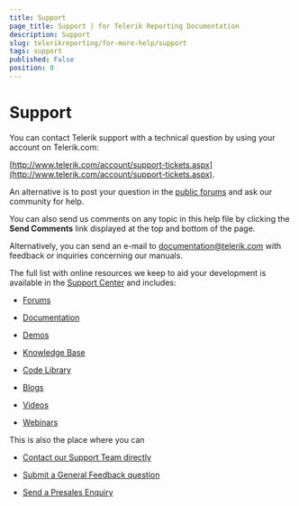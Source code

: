 ```yaml
---
title: Support
page_title: Support | for Telerik Reporting Documentation
description: Support
slug: telerikreporting/for-more-help/support
tags: support
published: False
position: 0
---
```


# Support



You can contact Telerik support with a technical question by using your account on Telerik.com:

 [http://www.telerik.com/account/support-tickets.aspx](http://www.telerik.com/account/support-tickets.aspx).                 

An alternative is to post your question in the                      [public forums](http://www.telerik.com/community/forums.aspx)  and ask our community for help.                 

You can also send us comments on any topic in this help file by clicking the __Send Comments__  link displayed at the top and bottom of the page.                 

Alternatively, you can send an e-mail to  [documentation@telerik.com](mailto:documentation@Telerik.com)  with feedback or inquiries concerning our manuals.                 

The full list with online resources we keep to aid your development is available in the                      [Support Center](http://www.telerik.com/support.aspx)  and includes:                 

*  [Forums](http://www.telerik.com/community/forums/reporting.aspx) 

*  [Documentation](http://www.telerik.com/help/reporting) 

*  [Demos](http://demos.telerik.com/reporting) 

*  [Knowledge Base](http://www.telerik.com/support/kb/reporting.aspx) 

*  [Code Library](http://www.telerik.com/community/code-library/reporting.aspx) 

*  [Blogs](http://blogs.telerik.com/telerikreportingteam/posts.aspx/) 

*  [Videos](http://www.telerik.com/support/videos.aspx) 

*  [Webinars](http://www.telerik.com/support/webinars.aspx) 

This is also the place where you can                 

*  [Contact our Support Team directly](http://www.telerik.com/oldaccount/support-tickets/available-support-list.aspx) 

*  [Submit a General Feedback question](http://www.telerik.com/oldaccount/support-tickets/general-feedback.aspx) 

*  [Send a Presales Enquiry](http://www.telerik.com/oldaccount/support-tickets/presales-inquiry.aspx)

